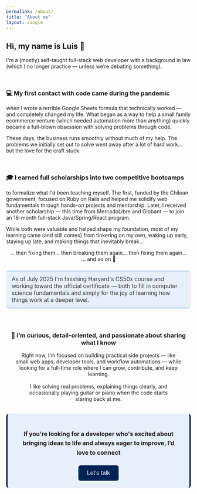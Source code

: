 ```yaml
---
permalink: /about/
title: "About me"
layout: single
---
```


## Hi, my name is Luis 👋  
I'm a (mostly) self-taught full-stack web developer with a background in law (which I no longer practice — unless we’re debating something).

<br>

### 💻 My first contact with code came during the pandemic  
when I wrote a terrible Google Sheets formula that technically worked — and completely changed my life. What began as a way to help a small family ecommerce venture (which needed automation more than anything) quickly became a full-blown obsession with solving problems through code.  

These days, the business runs smoothly without much of my help. The problems we initially set out to solve went away after a lot of hard work… but the love for the craft stuck.

<br>

### 🎓 I earned full scholarships into two competitive bootcamps
to formalize what I'd been teaching myself. The first, funded by the Chilean government, focused on Ruby on Rails and helped me solidify web fundamentals through hands-on projects and mentorship. Later, I received another scholarship — this time from MercadoLibre and Globant — to join an 18-month full-stack Java/Spring/React program.  

While both were valuable and helped shape my foundation, most of my learning came (and still comes) from tinkering on my own, waking up early, staying up late, and making things that inevitably break…
<div style="text-align: center; margin: 0;">
… then fixing them… then breaking them again… then fixing them again… 
<br>
… and so on 🚀
</div>

<div style="
  background-color: rgb(230, 239, 250);  /* light blue tone */
  border-bottom: 3px solid #c3d5eb;
  border-top: 3px solid #c3d5eb;
  border-radius: 8px;
  padding: 0.75em 1em;
  margin: 1.5em 0;
  font-size: 0.95rem;
  font-style: bold;
  color: #333;
">
  As of July 2025 I'm finishing Harvard's CS50x course and working toward the official certificate — both to fill in computer science fundamentals and simply for the joy of learning how things work at a deeper level.
</div>

<br>

<div style="text-align: center;">

  <h3> 🎯 I’m curious, detail-oriented, and passionate about sharing what I know</h3>

  <div style="padding: 0 5%;">
  Right now, I’m focused on building practical side projects — like small web apps, developer tools, and workflow automations — while looking for a full-time role where I can grow, contribute, and keep learning.
  </div>
  <br>
  <div style="padding: 0 8%;">
  I like solving real problems, explaining things clearly, and occasionally playing guitar or piano when the code starts staring back at me.  
  </div>
  <div style="
  background-color: rgb(230, 239, 250);
  border-left: 4px solid rgb(0, 33, 84);
  border-right: 4px solid rgb(0, 33, 84);
  border-radius: 8px;
  padding: 1.25em 1.5em;
  margin: 2em 0;
  font-size: 1rem;
  line-height: 1.6;
">
    <h4>
      If you're looking for a developer who's excited about bringing ideas to life and always eager to improve, I’d love to connect
    </h4>
    <button style="
      background-color: rgb(0, 33, 84);
      color: white;
      font-size: 1rem;
      font-weight: 500;
      padding: 0.75em 1.5em;
      border: none;
      border-radius: 6px;
      cursor: pointer;
      transition: background-color 0.3s ease, transform 0.2s ease;
    " 
    onmouseover="this.style.backgroundColor='rgb(0, 45, 112)'; this.style.transform='translateY(-2px)'"
    onmouseout="this.style.backgroundColor='rgb(0, 33, 84)'; this.style.transform='none'">
      Let’s talk
    </button>
  </div>
</div>

